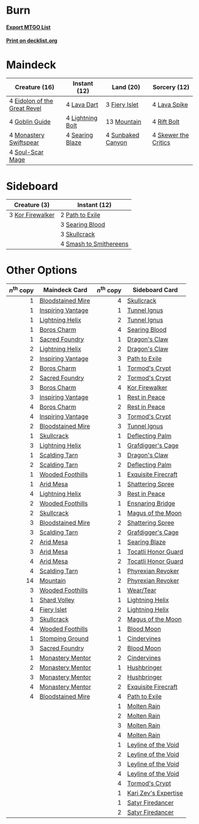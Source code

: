 # Burn

#### [Export MTGO List](../collection/Burn/Burn.txt)
#### [Print on decklist.org](http://decklist.org/?deckmain=4%09Eidolon%20of%20the%20Great%20Revel%0A3%09Fiery%20Islet%0A4%09Goblin%20Guide%0A4%09Lava%20Dart%0A4%09Lava%20Spike%0A4%09Lightning%20Bolt%0A4%09Monastery%20Swiftspear%0A13%09Mountain%0A4%09Rift%20Bolt%0A4%09Searing%20Blaze%0A4%09Skewer%20the%20Critics%0A4%09Soul-Scar%20Mage%0A4%09Sunbaked%20Canyon&deckside=3%09Kor%20Firewalker%0A2%09Path%20to%20Exile%0A3%09Searing%20Blood%0A3%09Skullcrack%0A4%09Smash%20to%20Smithereens)
# Maindeck

|                                             Creature (16)                                             |                                       Instant (12)                                       |                                         Land (20)                                          |                                         Sorcery (12)                                          |
|-------------------------------------------------------------------------------------------------------|------------------------------------------------------------------------------------------|--------------------------------------------------------------------------------------------|-----------------------------------------------------------------------------------------------|
|4 [Eidolon of the Great Revel](http://gatherer.wizards.com/Pages/Card/Details.aspx?multiverseid=442117)|4 [Lava Dart](http://gatherer.wizards.com/Pages/Card/Details.aspx?multiverseid=29766)     |3 [Fiery Islet](http://gatherer.wizards.com/Pages/Card/Details.aspx?multiverseid=464187)    |4 [Lava Spike](http://gatherer.wizards.com/Pages/Card/Details.aspx?multiverseid=79084)         |
|4 [Goblin Guide](http://gatherer.wizards.com/Pages/Card/Details.aspx?multiverseid=425921)              |4 [Lightning Bolt](http://gatherer.wizards.com/Pages/Card/Details.aspx?multiverseid=806)  |13 [Mountain](http://gatherer.wizards.com/Pages/Card/Details.aspx?multiverseid=439859)      |4 [Rift Bolt](http://gatherer.wizards.com/Pages/Card/Details.aspx?multiverseid=426589)         |
|4 [Monastery Swiftspear](http://gatherer.wizards.com/Pages/Card/Details.aspx?multiverseid=438706)      |4 [Searing Blaze](http://gatherer.wizards.com/Pages/Card/Details.aspx?multiverseid=270873)|4 [Sunbaked Canyon](http://gatherer.wizards.com/Pages/Card/Details.aspx?multiverseid=464196)|4 [Skewer the Critics](http://gatherer.wizards.com/Pages/Card/Details.aspx?multiverseid=457259)|
|4 [Soul-Scar Mage](http://gatherer.wizards.com/Pages/Card/Details.aspx?multiverseid=426850)            |                                                                                          |                                                                                            |                                                                                               |


# Sideboard

|                                       Creature (3)                                        |                                          Instant (12)                                           |
|-------------------------------------------------------------------------------------------|-------------------------------------------------------------------------------------------------|
|3 [Kor Firewalker](http://gatherer.wizards.com/Pages/Card/Details.aspx?multiverseid=442010)|2 [Path to Exile](http://gatherer.wizards.com/Pages/Card/Details.aspx?multiverseid=220511)       |
|                                                                                           |3 [Searing Blood](http://gatherer.wizards.com/Pages/Card/Details.aspx?multiverseid=378483)       |
|                                                                                           |3 [Skullcrack](http://gatherer.wizards.com/Pages/Card/Details.aspx?multiverseid=366238)          |
|                                                                                           |4 [Smash to Smithereens](http://gatherer.wizards.com/Pages/Card/Details.aspx?multiverseid=397795)|


# Other Options

|*n*<sup>th</sup> copy|                                       Maindeck Card                                        |*n*<sup>th</sup> copy|                                        Sideboard Card                                         |
|--------------------:|--------------------------------------------------------------------------------------------|--------------------:|-----------------------------------------------------------------------------------------------|
|                    1|[Bloodstained Mire](http://gatherer.wizards.com/Pages/Card/Details.aspx?multiverseid=405094)|                    4|[Skullcrack](http://gatherer.wizards.com/Pages/Card/Details.aspx?multiverseid=366238)          |
|                    1|[Inspiring Vantage](http://gatherer.wizards.com/Pages/Card/Details.aspx?multiverseid=417819)|                    1|[Tunnel Ignus](http://gatherer.wizards.com/Pages/Card/Details.aspx?multiverseid=206361)        |
|                    1|[Lightning Helix](http://gatherer.wizards.com/Pages/Card/Details.aspx?multiverseid=249386)  |                    2|[Tunnel Ignus](http://gatherer.wizards.com/Pages/Card/Details.aspx?multiverseid=206361)        |
|                    1|[Boros Charm](http://gatherer.wizards.com/Pages/Card/Details.aspx?multiverseid=442188)      |                    4|[Searing Blood](http://gatherer.wizards.com/Pages/Card/Details.aspx?multiverseid=378483)       |
|                    1|[Sacred Foundry](http://gatherer.wizards.com/Pages/Card/Details.aspx?multiverseid=405106)   |                    1|[Dragon's Claw](http://gatherer.wizards.com/Pages/Card/Details.aspx?multiverseid=129527)       |
|                    2|[Lightning Helix](http://gatherer.wizards.com/Pages/Card/Details.aspx?multiverseid=249386)  |                    2|[Dragon's Claw](http://gatherer.wizards.com/Pages/Card/Details.aspx?multiverseid=129527)       |
|                    2|[Inspiring Vantage](http://gatherer.wizards.com/Pages/Card/Details.aspx?multiverseid=417819)|                    3|[Path to Exile](http://gatherer.wizards.com/Pages/Card/Details.aspx?multiverseid=220511)       |
|                    2|[Boros Charm](http://gatherer.wizards.com/Pages/Card/Details.aspx?multiverseid=442188)      |                    1|[Tormod's Crypt](http://gatherer.wizards.com/Pages/Card/Details.aspx?multiverseid=389723)      |
|                    2|[Sacred Foundry](http://gatherer.wizards.com/Pages/Card/Details.aspx?multiverseid=405106)   |                    2|[Tormod's Crypt](http://gatherer.wizards.com/Pages/Card/Details.aspx?multiverseid=389723)      |
|                    3|[Boros Charm](http://gatherer.wizards.com/Pages/Card/Details.aspx?multiverseid=442188)      |                    4|[Kor Firewalker](http://gatherer.wizards.com/Pages/Card/Details.aspx?multiverseid=442010)      |
|                    3|[Inspiring Vantage](http://gatherer.wizards.com/Pages/Card/Details.aspx?multiverseid=417819)|                    1|[Rest in Peace](http://gatherer.wizards.com/Pages/Card/Details.aspx?multiverseid=442021)       |
|                    4|[Boros Charm](http://gatherer.wizards.com/Pages/Card/Details.aspx?multiverseid=442188)      |                    2|[Rest in Peace](http://gatherer.wizards.com/Pages/Card/Details.aspx?multiverseid=442021)       |
|                    4|[Inspiring Vantage](http://gatherer.wizards.com/Pages/Card/Details.aspx?multiverseid=417819)|                    3|[Tormod's Crypt](http://gatherer.wizards.com/Pages/Card/Details.aspx?multiverseid=389723)      |
|                    2|[Bloodstained Mire](http://gatherer.wizards.com/Pages/Card/Details.aspx?multiverseid=405094)|                    3|[Tunnel Ignus](http://gatherer.wizards.com/Pages/Card/Details.aspx?multiverseid=206361)        |
|                    1|[Skullcrack](http://gatherer.wizards.com/Pages/Card/Details.aspx?multiverseid=366238)       |                    1|[Deflecting Palm](http://gatherer.wizards.com/Pages/Card/Details.aspx?multiverseid=386516)     |
|                    3|[Lightning Helix](http://gatherer.wizards.com/Pages/Card/Details.aspx?multiverseid=249386)  |                    1|[Grafdigger's Cage](http://gatherer.wizards.com/Pages/Card/Details.aspx?multiverseid=278452)   |
|                    1|[Scalding Tarn](http://gatherer.wizards.com/Pages/Card/Details.aspx?multiverseid=405107)    |                    3|[Dragon's Claw](http://gatherer.wizards.com/Pages/Card/Details.aspx?multiverseid=129527)       |
|                    2|[Scalding Tarn](http://gatherer.wizards.com/Pages/Card/Details.aspx?multiverseid=405107)    |                    2|[Deflecting Palm](http://gatherer.wizards.com/Pages/Card/Details.aspx?multiverseid=386516)     |
|                    1|[Wooded Foothills](http://gatherer.wizards.com/Pages/Card/Details.aspx?multiverseid=405116) |                    1|[Exquisite Firecraft](http://gatherer.wizards.com/Pages/Card/Details.aspx?multiverseid=398513) |
|                    1|[Arid Mesa](http://gatherer.wizards.com/Pages/Card/Details.aspx?multiverseid=405092)        |                    1|[Shattering Spree](http://gatherer.wizards.com/Pages/Card/Details.aspx?multiverseid=456224)    |
|                    4|[Lightning Helix](http://gatherer.wizards.com/Pages/Card/Details.aspx?multiverseid=249386)  |                    3|[Rest in Peace](http://gatherer.wizards.com/Pages/Card/Details.aspx?multiverseid=442021)       |
|                    2|[Wooded Foothills](http://gatherer.wizards.com/Pages/Card/Details.aspx?multiverseid=405116) |                    1|[Ensnaring Bridge](http://gatherer.wizards.com/Pages/Card/Details.aspx?multiverseid=15866)     |
|                    2|[Skullcrack](http://gatherer.wizards.com/Pages/Card/Details.aspx?multiverseid=366238)       |                    1|[Magus of the Moon](http://gatherer.wizards.com/Pages/Card/Details.aspx?multiverseid=136152)   |
|                    3|[Bloodstained Mire](http://gatherer.wizards.com/Pages/Card/Details.aspx?multiverseid=405094)|                    2|[Shattering Spree](http://gatherer.wizards.com/Pages/Card/Details.aspx?multiverseid=456224)    |
|                    3|[Scalding Tarn](http://gatherer.wizards.com/Pages/Card/Details.aspx?multiverseid=405107)    |                    2|[Grafdigger's Cage](http://gatherer.wizards.com/Pages/Card/Details.aspx?multiverseid=278452)   |
|                    2|[Arid Mesa](http://gatherer.wizards.com/Pages/Card/Details.aspx?multiverseid=405092)        |                    1|[Searing Blaze](http://gatherer.wizards.com/Pages/Card/Details.aspx?multiverseid=270873)       |
|                    3|[Arid Mesa](http://gatherer.wizards.com/Pages/Card/Details.aspx?multiverseid=405092)        |                    1|[Tocatli Honor Guard](http://gatherer.wizards.com/Pages/Card/Details.aspx?multiverseid=435194) |
|                    4|[Arid Mesa](http://gatherer.wizards.com/Pages/Card/Details.aspx?multiverseid=405092)        |                    2|[Tocatli Honor Guard](http://gatherer.wizards.com/Pages/Card/Details.aspx?multiverseid=435194) |
|                    4|[Scalding Tarn](http://gatherer.wizards.com/Pages/Card/Details.aspx?multiverseid=405107)    |                    1|[Phyrexian Revoker](http://gatherer.wizards.com/Pages/Card/Details.aspx?multiverseid=383343)   |
|                   14|[Mountain](http://gatherer.wizards.com/Pages/Card/Details.aspx?multiverseid=439859)         |                    2|[Phyrexian Revoker](http://gatherer.wizards.com/Pages/Card/Details.aspx?multiverseid=383343)   |
|                    3|[Wooded Foothills](http://gatherer.wizards.com/Pages/Card/Details.aspx?multiverseid=405116) |                    1|[Wear/Tear](http://gatherer.wizards.com/Pages/Card/Details.aspx?multiverseid=368950)           |
|                    1|[Shard Volley](http://gatherer.wizards.com/Pages/Card/Details.aspx?multiverseid=152837)     |                    1|[Lightning Helix](http://gatherer.wizards.com/Pages/Card/Details.aspx?multiverseid=249386)     |
|                    4|[Fiery Islet](http://gatherer.wizards.com/Pages/Card/Details.aspx?multiverseid=464187)      |                    2|[Lightning Helix](http://gatherer.wizards.com/Pages/Card/Details.aspx?multiverseid=249386)     |
|                    3|[Skullcrack](http://gatherer.wizards.com/Pages/Card/Details.aspx?multiverseid=366238)       |                    2|[Magus of the Moon](http://gatherer.wizards.com/Pages/Card/Details.aspx?multiverseid=136152)   |
|                    4|[Wooded Foothills](http://gatherer.wizards.com/Pages/Card/Details.aspx?multiverseid=405116) |                    1|[Blood Moon](http://gatherer.wizards.com/Pages/Card/Details.aspx?multiverseid=45386)           |
|                    1|[Stomping Ground](http://gatherer.wizards.com/Pages/Card/Details.aspx?multiverseid=405110)  |                    1|[Cindervines](http://gatherer.wizards.com/Pages/Card/Details.aspx?multiverseid=457305)         |
|                    3|[Sacred Foundry](http://gatherer.wizards.com/Pages/Card/Details.aspx?multiverseid=405106)   |                    2|[Blood Moon](http://gatherer.wizards.com/Pages/Card/Details.aspx?multiverseid=45386)           |
|                    1|[Monastery Mentor](http://gatherer.wizards.com/Pages/Card/Details.aspx?multiverseid=391883) |                    2|[Cindervines](http://gatherer.wizards.com/Pages/Card/Details.aspx?multiverseid=457305)         |
|                    2|[Monastery Mentor](http://gatherer.wizards.com/Pages/Card/Details.aspx?multiverseid=391883) |                    1|[Hushbringer](http://gatherer.wizards.com/Pages/Card/Details.aspx?multiverseid=472980)         |
|                    3|[Monastery Mentor](http://gatherer.wizards.com/Pages/Card/Details.aspx?multiverseid=391883) |                    2|[Hushbringer](http://gatherer.wizards.com/Pages/Card/Details.aspx?multiverseid=472980)         |
|                    4|[Monastery Mentor](http://gatherer.wizards.com/Pages/Card/Details.aspx?multiverseid=391883) |                    2|[Exquisite Firecraft](http://gatherer.wizards.com/Pages/Card/Details.aspx?multiverseid=398513) |
|                    4|[Bloodstained Mire](http://gatherer.wizards.com/Pages/Card/Details.aspx?multiverseid=405094)|                    4|[Path to Exile](http://gatherer.wizards.com/Pages/Card/Details.aspx?multiverseid=220511)       |
|                     |                                                                                            |                    1|[Molten Rain](http://gatherer.wizards.com/Pages/Card/Details.aspx?multiverseid=425928)         |
|                     |                                                                                            |                    2|[Molten Rain](http://gatherer.wizards.com/Pages/Card/Details.aspx?multiverseid=425928)         |
|                     |                                                                                            |                    3|[Molten Rain](http://gatherer.wizards.com/Pages/Card/Details.aspx?multiverseid=425928)         |
|                     |                                                                                            |                    4|[Molten Rain](http://gatherer.wizards.com/Pages/Card/Details.aspx?multiverseid=425928)         |
|                     |                                                                                            |                    1|[Leyline of the Void](http://gatherer.wizards.com/Pages/Card/Details.aspx?multiverseid=107682) |
|                     |                                                                                            |                    2|[Leyline of the Void](http://gatherer.wizards.com/Pages/Card/Details.aspx?multiverseid=107682) |
|                     |                                                                                            |                    3|[Leyline of the Void](http://gatherer.wizards.com/Pages/Card/Details.aspx?multiverseid=107682) |
|                     |                                                                                            |                    4|[Leyline of the Void](http://gatherer.wizards.com/Pages/Card/Details.aspx?multiverseid=107682) |
|                     |                                                                                            |                    4|[Tormod's Crypt](http://gatherer.wizards.com/Pages/Card/Details.aspx?multiverseid=389723)      |
|                     |                                                                                            |                    1|[Kari Zev's Expertise](http://gatherer.wizards.com/Pages/Card/Details.aspx?multiverseid=423755)|
|                     |                                                                                            |                    1|[Satyr Firedancer](http://gatherer.wizards.com/Pages/Card/Details.aspx?multiverseid=378480)    |
|                     |                                                                                            |                    2|[Satyr Firedancer](http://gatherer.wizards.com/Pages/Card/Details.aspx?multiverseid=378480)    |

